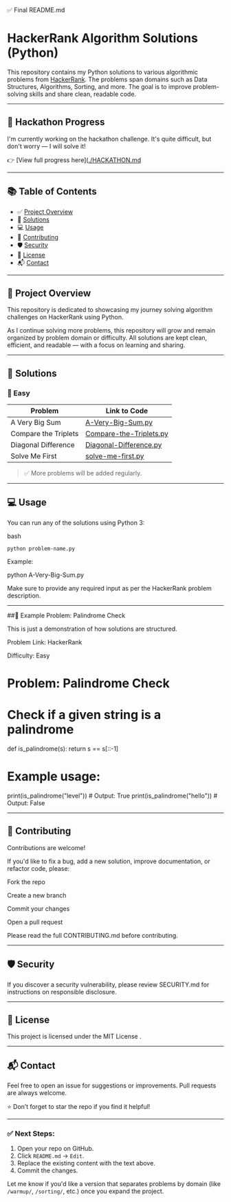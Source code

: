 ✅ Final README.md
# HackerRank Algorithm Solutions (Python)

This repository contains my Python solutions to various algorithmic problems from [HackerRank](https://www.hackerrank.com/). The problems span domains such as Data Structures, Algorithms, Sorting, and more. The goal is to improve problem-solving skills and share clean, readable code.

---
## 🚀 Hackathon Progress

I'm currently working on the hackathon challenge. It's quite difficult, but don't worry — I will solve it!

👉 [View full progress here]([./HACKATHON.md](https://github.com/chic2/hacker-rank/blob/main/HACKATHON.md)

---
## 📚 Table of Contents

- ✅ [Project Overview](#project-overview)
- 🧠 [Solutions](#solutions)
- 💻 [Usage](#usage)
- 🤝 [Contributing](#contributing)
- 🛡️ [Security](#security)
- 📄 [License](#license)
- 📬 [Contact](#contact)

---
## 🚀 Project Overview

This repository is dedicated to showcasing my journey solving algorithm challenges on HackerRank using Python.

As I continue solving more problems, this repository will grow and remain organized by problem domain or difficulty. All solutions are kept clean, efficient, and readable — with a focus on learning and sharing.

---
## 🧠 Solutions

### 🔹 Easy

| Problem                             | Link to Code                                                                 |
|-------------------------------------|------------------------------------------------------------------------------|
| A Very Big Sum                      | [A-Very-Big-Sum.py](https://github.com/chic2/hacker-rank/blob/main/A-Very-Big-Sum.py) |
| Compare the Triplets                | [Compare-the-Triplets.py](https://github.com/chic2/hacker-rank/blob/main/Compare-the-Triplets.py) |
| Diagonal Difference                 | [Diagonal-Difference.py](https://github.com/chic2/hacker-rank/blob/main/Diagonal-Difference.py) |
| Solve Me First                      | [solve-me-first.py](https://github.com/chic2/hacker-rank/blob/main/solve-me-first.py) |

> ✅ More problems will be added regularly.

---
## 💻 Usage

You can run any of the solutions using Python 3:

bash
```
python problem-name.py
```

Example:

python A-Very-Big-Sum.py


Make sure to provide any required input as per the HackerRank problem description.

---
##🧪 Example Problem: Palindrome Check

This is just a demonstration of how solutions are structured.

Problem Link: HackerRank

Difficulty: Easy

# Problem: Palindrome Check
# Check if a given string is a palindrome

def is_palindrome(s):
    return s == s[::-1]

# Example usage:
print(is_palindrome("level"))  # Output: True
print(is_palindrome("hello"))  # Output: False

---
## 🤝 Contributing

Contributions are welcome!

If you'd like to fix a bug, add a new solution, improve documentation, or refactor code, please:

Fork the repo

Create a new branch

Commit your changes

Open a pull request

Please read the full CONTRIBUTING.md
 before contributing.
 
---
## 🛡️ Security

If you discover a security vulnerability, please review SECURITY.md
 for instructions on responsible disclosure.

---
## 📄 License

This project is licensed under the MIT License
.

---
## 📬 Contact

Feel free to open an issue for suggestions or improvements. Pull requests are always welcome.

⭐️ Don’t forget to star the repo if you find it helpful!


---
### ✅ Next Steps:

1. Open your repo on GitHub.
2. Click `README.md` → `Edit`.
3. Replace the existing content with the text above.
4. Commit the changes.

Let me know if you'd like a version that separates problems by domain (like `/warmup/`, `/sorting/`, etc.) once you expand the project.
